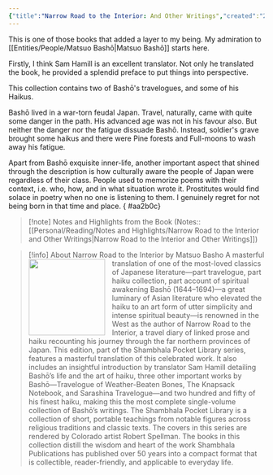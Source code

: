 ```yaml
---
{"title":"Narrow Road to the Interior: And Other Writings","created":"2021-06-25T00:00:00+06:00","updated":"2023-03-15T23:47:22+06:00","read_count":1,"authors":["Matsuo Bashō","Sam Hamill"],"isbn10":1570627169,"status":"Read","rating":5,"reviewed":true,"dg-publish":true,"dg-note-icon":3,"cover":"https://books.google.com/books/content?id=1L6SDwAAQBAJ&printsec=frontcover&img=1&zoom=1&edge=curl&source=gbs_api","tags":["history","japanese","travel","poetry","medieval","bestreads"],"log":[{"status":"Read","timestamp":"2021-06-26T00:00:00+06:00"},{"status":"To Read","timestamp":"2021-06-25T00:00:00+06:00"}],"permalink":"/personal/reading/books/read/narrow-road-to-the-interior-and-other-writings-by-matsuo-basho/","dgPassFrontmatter":true,"noteIcon":3}
---
```


This is one of those books that added a layer to my being. My admiration to [[Entities/People/Matsuo Bashō\|Matsuo Bashō]] starts here.

Firstly, I think Sam Hamill is an excellent translator. Not only he translated the book, he provided a splendid preface to put things into perspective.

This collection contains two of Bashō's travelogues, and some of his Haikus.

Bashō lived in a war-torn feudal Japan. Travel, naturally, came with quite some danger in the path. His advanced age was not in his favour also. But neither the danger nor the fatigue dissuade Bashō. Instead, soldier's grave brought some haikus and there were Pine forests and Full-moons to wash away his fatigue.

Apart from Bashō exquisite inner-life, another important aspect that shined through the description is how culturally aware the people of Japan were regardless of their class. People used to memorize poems with their context, i.e. who, how, and in what situation wrote it. Prostitutes would find solace in poetry when no one is listening to them. I genuinely regret for not being born in that time and place.
{ #aa2b0c}


> [!note] Notes and Highlights from the Book
> (Notes:: [[Personal/Reading/Notes and Highlights/Narrow Road to the Interior and Other Writings\|Narrow Road to the Interior and Other Writings]])

> [!info] About Narrow Road to the Interior by Matsuo Basho
><img src="https://books.google.com/books/content?id=1L6SDwAAQBAJ&printsec=frontcover&img=1&zoom=1&edge=curl&source=gbs_api" style="float: left; margin-right: 1em;width: 150px; height: auto;" /> A masterful translation of one of the most-loved classics of Japanese literature—part travelogue, part haiku collection, part account of spiritual awakening Bashō (1644–1694)—a great luminary of Asian literature who elevated the haiku to an art form of utter simplicity and intense spiritual beauty—is renowned in the West as the author of Narrow Road to the Interior, a travel diary of linked prose and haiku recounting his journey through the far northern provinces of Japan. This edition, part of the Shambhala Pocket Library series, features a masterful translation of this celebrated work. It also includes an insightful introduction by translator Sam Hamill detailing Bashō’s life and the art of haiku, three other important works by Bashō—Travelogue of Weather-Beaten Bones, The Knapsack Notebook, and Sarashina Travelogue—and two hundred and fifty of his finest haiku, making this the most complete single-volume collection of Bashō’s writings. The Shambhala Pocket Library is a collection of short, portable teachings from notable figures across religious traditions and classic texts. The covers in this series are rendered by Colorado artist Robert Spellman. The books in this collection distill the wisdom and heart of the work Shambhala Publications has published over 50 years into a compact format that is collectible, reader-friendly, and applicable to everyday life.